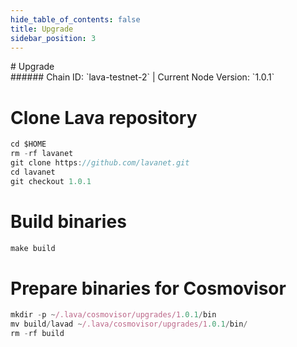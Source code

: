 ```yaml
---
hide_table_of_contents: false
title: Upgrade
sidebar_position: 3
---
```


<div class="h1-with-icon icon-lava">
# Upgrade
</div>
###### Chain ID: `lava-testnet-2` | Current Node Version: `1.0.1`


# Clone Lava repository
```js
cd $HOME
rm -rf lavanet
git clone https://github.com/lavanet.git
cd lavanet
git checkout 1.0.1
 ```

# Build binaries
```js
make build
 ```

# Prepare binaries for Cosmovisor
```js
mkdir -p ~/.lava/cosmovisor/upgrades/1.0.1/bin
mv build/lavad ~/.lava/cosmovisor/upgrades/1.0.1/bin/
rm -rf build
```